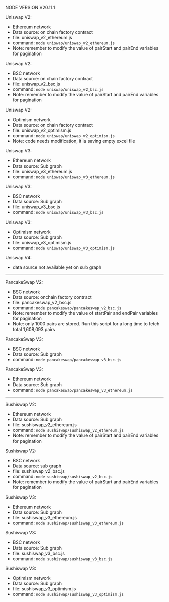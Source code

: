 NODE VERSION V20.11.1

Uniswap V2:
 - Ethereum network
 - Data source: on chain factory contract
 - file: uniswap_v2_ethereum.js
 - command: `node uniswap/uniswap_v2_ethereum.js`
 - Note: remember to modify the value of pairStart and pairEnd variables for pagination

Uniswap V2:
 - BSC network
 - Data source: on chain factory contract
 - file: uniswap_v2_bsc.js
 - command: `node uniswap/uniswap_v2_bsc.js`
 - Note: remember to modify the value of pairStart and pairEnd variables for pagination

Uniswap V2:
 - Optimism network
 - Data source: on chain factory contract
 - file: uniswap_v2_optimism.js
 - command: `node uniswap/uniswap_v2_optimism.js`   
 - Note: code needs modification, it is saving empty excel file

Uniswap V3:
 - Ethereum network
 - Data source: Sub graph
 - file: uniswap_v3_ethereum.js
 - command: `node uniswap/uniswap_v3_ethereum.js`

Uniswap V3:
 - BSC network
 - Data source: Sub graph
 - file: uniswap_v3_bsc.js
 - command: `node uniswap/uniswap_v3_bsc.js`

Uniswap V3:
 - Optimism network
 - Data source: Sub graph
 - file: uniswap_v3_optimism.js
 - command: `node uniswap/uniswap_v3_optimism.js`

Uniswap V4:
 - data source not available yet on sub graph

---------------------------------------------------------------------------------

PancakeSwap V2:
 - BSC network
 - Data source: onchain factory contract
 - file: pancakeswap_v2_bsc.js
 - command: `node pancakeswap/pancakeswap_v2_bsc.js`
 - Note: remember to modify the value of startPair and endPair variables for pagination
 - Note: only 1000 pairs are stored. Run this script for a long time to fetch total 1,608,093 pairs

PancakeSwap V3:
 - BSC network 
 - Data source: Sub graph
 - command: `node pancakeswap/pancakeswap_v3_bsc.js`

PancakeSwap V3:
 - Ethereum network 
 - Data source: Sub graph
 - command: `node pancakeswap/pancakeswap_v3_ethereum.js`

-----------------------------------------------------------------------------------


Sushiswap V2:
 - Ethereum network
 - Data source: Sub graph
 - file: sushiswap_v2_ethereum.js
 - command: `node sushiswap/sushiswap_v2_ethereum.js`
 - Note: remember to modify the value of pairStart and pairEnd variables for pagination

Sushiswap V2:
 - BSC network
 - Data source: sub graph
 - file: sushiswap_v2_bsc.js
 - command: `node sushiswap/sushiswap_v2_bsc.js`
 - Note: remember to modify the value of pairStart and pairEnd variables for pagination

Sushiswap V3:
 - Ethereum network
 - Data source: Sub graph
 - file: sushiswap_v3_ethereum.js
 - command: `node sushiswap/sushiswap_v3_ethereum.js`

Sushiswap V3:
 - BSC network
 - Data source: Sub graph
 - file: sushiswap_v3_bsc.js
 - command: `node sushiswap/sushiswap_v3_bsc.js`

Sushiswap V3:
 - Optimism network
 - Data source: Sub graph
 - file: sushiswap_v3_optimism.js
 - command: `node sushiswap/sushiswap_v3_optimism.js`
